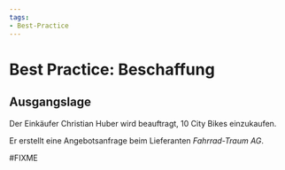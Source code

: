 ```yaml
---
tags:
- Best-Practice
---
```

# Best Practice: Beschaffung

## Ausgangslage

Der Einkäufer Christian Huber wird beauftragt, 10 City Bikes einzukaufen.

Er erstellt eine Angebotsanfrage beim Lieferanten *Fahrrad-Traum AG*.

#FIXME 